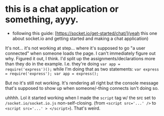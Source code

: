 # this is a chat application or something, ayyy.

* following this guide: [https://socket.io/get-started/chat/](yeah this one about socket.io and getting
started and making a chat application)

It's not... it's not working at step... where it's supposed to go "a user connected" when someone loads the page.
I can't immediately figure out why.
Figured it out, I think. I'd split up the assignments/declarations more than they do in the example.
I.e. they're doing `var app = require('express')();` while I'm doing that as two statements:
`var express = require('express'); var app = express();`

But no it's still not working.
It's rendering all right but the console message that's supposed to show up when someone/-thing connects isn't doing so.

uhhhh. Lol it started working when I made the `script` tag w/ the src set to `/socket.io/socket.io.js` non-self-closing.
(from `<script src='...' />` to `<script src='...' > </script>`). That's weird.

